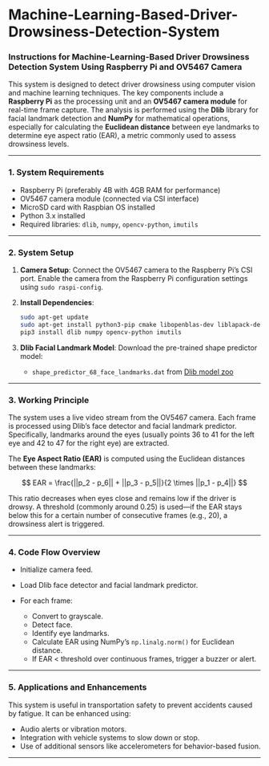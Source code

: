 # Machine-Learning-Based-Driver-Drowsiness-Detection-System


### Instructions for Machine-Learning-Based Driver Drowsiness Detection System Using Raspberry Pi and OV5467 Camera

This system is designed to detect driver drowsiness using computer vision and machine learning techniques. The key components include a **Raspberry Pi** as the processing unit and an **OV5467 camera module** for real-time frame capture. The analysis is performed using the **Dlib** library for facial landmark detection and **NumPy** for mathematical operations, especially for calculating the **Euclidean distance** between eye landmarks to determine eye aspect ratio (EAR), a metric commonly used to assess drowsiness levels.

---

### 1. **System Requirements**

* Raspberry Pi (preferably 4B with 4GB RAM for performance)
* OV5467 camera module (connected via CSI interface)
* MicroSD card with Raspbian OS installed
* Python 3.x installed
* Required libraries: `dlib`, `numpy`, `opencv-python`, `imutils`

---

### 2. **System Setup**

1. **Camera Setup**: Connect the OV5467 camera to the Raspberry Pi’s CSI port. Enable the camera from the Raspberry Pi configuration settings using `sudo raspi-config`.

2. **Install Dependencies**:

   ```bash
   sudo apt-get update
   sudo apt-get install python3-pip cmake libopenblas-dev liblapack-dev libx11-dev
   pip3 install dlib numpy opencv-python imutils
   ```

3. **Dlib Facial Landmark Model**: Download the pre-trained shape predictor model:

   * `shape_predictor_68_face_landmarks.dat` from [Dlib model zoo](http://dlib.net/files/shape_predictor_68_face_landmarks.dat.bz2)

---

### 3. **Working Principle**

The system uses a live video stream from the OV5467 camera. Each frame is processed using Dlib’s face detector and facial landmark predictor. Specifically, landmarks around the eyes (usually points 36 to 41 for the left eye and 42 to 47 for the right eye) are extracted.

The **Eye Aspect Ratio (EAR)** is computed using the Euclidean distances between these landmarks:

$$
EAR = \frac{||p_2 - p_6|| + ||p_3 - p_5||}{2 \times ||p_1 - p_4||}
$$

This ratio decreases when eyes close and remains low if the driver is drowsy. A threshold (commonly around 0.25) is used—if the EAR stays below this for a certain number of consecutive frames (e.g., 20), a drowsiness alert is triggered.

---

### 4. **Code Flow Overview**

* Initialize camera feed.
* Load Dlib face detector and facial landmark predictor.
* For each frame:

  * Convert to grayscale.
  * Detect face.
  * Identify eye landmarks.
  * Calculate EAR using NumPy’s `np.linalg.norm()` for Euclidean distance.
  * If EAR < threshold over continuous frames, trigger a buzzer or alert.

---

### 5. **Applications and Enhancements**

This system is useful in transportation safety to prevent accidents caused by fatigue. It can be enhanced using:

* Audio alerts or vibration motors.
* Integration with vehicle systems to slow down or stop.
* Use of additional sensors like accelerometers for behavior-based fusion.

---


